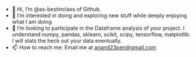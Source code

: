 - 👋 Hi, I’m @as-bestinclass of Github.
- 👀 I’m interested in doing and exploring new stuff while deeply enjoying what I am doing.
- 💞️ I’m looking to participate in the Dataframe analysis of your project. I understand numpy, pandas, sklearn, scikit, scipy, tensorflow, matplotlib. I will stats the heck out your data eventually.
- 📫 How to reach me: Email me at anand23pen@gmail.com


<!---
as-bestinclass/as-bestinclass is a ✨ special ✨ repository because its `README.md` (this file) appears on your GitHub profile.
You can click the Preview link to take a look at your changes.
--->
